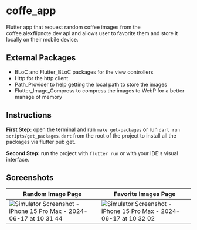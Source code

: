 # coffe_app

Flutter app that request random coffee images from the coffee.alexflipnote.dev api and allows user to favorite them and store it locally on their mobile device.

## External Packages

- BLoC and Flutter_BLoC packages for the view controllers
- Http for the http client
- Path_Provider to help getting the local path to store the images
- Flutter_Image_Compress to compress the images to WebP for a better manage of memory

## Instructions

**First Step:** open the terminal and run `make get-packages` or run `dart run scripts/get_packages.dart` from the root of the project to install all the packages via flutter pub get.

**Second Step:** run the project with `flutter run` or with your IDE's visual interface. 

## Screenshots
| Random Image Page | Favorite Images Page |
| -- | -- |
| ![Simulator Screenshot - iPhone 15 Pro Max - 2024-06-17 at 10 31 44](https://github.com/jvictor-antonucci/coffee_app/assets/50591879/8e463e9a-22dd-4462-982c-d3cbd6d8530f) | ![Simulator Screenshot - iPhone 15 Pro Max - 2024-06-17 at 10 32 02](https://github.com/jvictor-antonucci/coffee_app/assets/50591879/fb2e74a8-07d6-421a-98d5-dc7ed57defaf) |

